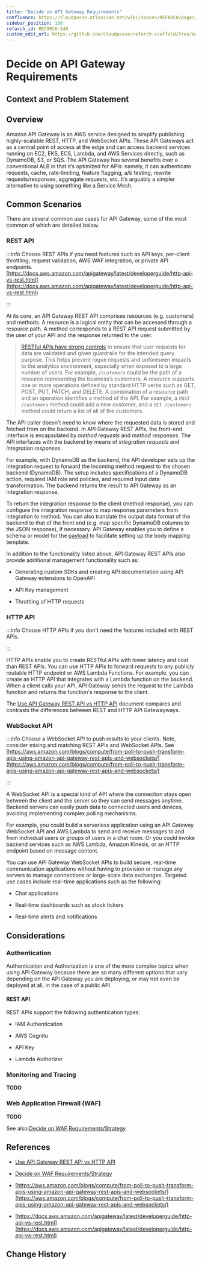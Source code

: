 ```yaml
---
title: "Decide on API Gateway Requirements"
confluence: https://cloudposse.atlassian.net/wiki/spaces/REFARCH/pages/1423867939/REFARCH-540+-+Decide+on+API+Gateway+Requirements
sidebar_position: 100
refarch_id: REFARCH-540
custom_edit_url: https://github.com/cloudposse/refarch-scaffold/tree/main/docs/docs/fundamentals/design-decisions/decide-on-api-gateway-requirements.md
---
```


# Decide on API Gateway Requirements

## Context and Problem Statement

## Overview
Amazon API Gateway is an AWS service designed to simplify publishing highly-scalable REST, HTTP, and WebSocket APIs. These API Gateways act as a central point of access at the edge and can access backend services running on EC2, EKS, ECS, Lambda, and AWS Services directly, such as DynamoDB, S3, or SQS. The API Gateway has several benefits over a conventional ALB in that it’s optimized for APIs: namely, it can authenticate requests, cache, rate-limiting, feature flagging, a/b testing, rewrite requests/responses, aggregate requests, etc. It’s arguably a simpler alternative to using something like a Service Mesh.

## Common Scenarios
There are several common use cases for API Gateway, some of the most common of which are detailed below.

### REST API

:::info
Choose REST APIs if you need features such as API keys, per-client throttling, request validation, AWS WAF integration, or private API endpoints.
[https://docs.aws.amazon.com/apigateway/latest/developerguide/http-api-vs-rest.html](https://docs.aws.amazon.com/apigateway/latest/developerguide/http-api-vs-rest.html)

:::

At its core, an API Gateway REST API comprises resources (e.g. customers) and methods. A resource is a logical entity that can be accessed through a resource path. A method corresponds to a REST API request submitted by the user of your API and the response returned to the user.

> [RESTful APIs have strong controls](https://aws.amazon.com/blogs/compute/from-poll-to-push-transform-apis-using-amazon-api-gateway-rest-apis-and-websockets/#:~:text=RESTful%20APIs%20have%20strong%20controls%20to%20ensure%20that%20user%20requests%20for%20data%20are%20validated%20and%20given%20guardrails%20for%20the%20intended%20query%20purpose.%20This%20helps%20prevent%20rogue%20requests%20and%20unforeseen%20impacts%20to%20the%20analytics%20environment%2C%20especially%20when%20exposed%20to%20a%20large%20number%20of%20users.) to ensure that user requests for data are validated and given guardrails for the intended query purpose. This helps prevent rogue requests and unforeseen impacts to the analytics environment, especially when exposed to a large number of users.
For example, `/customers` could be the path of a resource representing the business’s customers. A resource supports one or more operations defined by standard HTTP verbs such as GET, POST, PUT, PATCH, and DELETE. A combination of a resource path and an operation identifies a method of the API. For example, a `POST /customers` method could add a new customer, and a `GET /customers` method could return a list of all of the customers.

The API caller doesn't need to know where the requested data is stored and fetched from on the backend. In API Gateway REST APIs, the front-end interface is encapsulated by _method requests_ and _method responses_. The API interfaces with the backend by means of _integration requests_ and _integration responses_.

For example, with DynamoDB as the backend, the API developer sets up the integration request to forward the incoming method request to the chosen backend (DynamoDB). The setup includes specifications of a DynamoDB action, required IAM role and policies, and required input data transformation. The backend returns the result to API Gateway as an integration response.

To return the integration response to the client (method response), you can configure the integration response to map response parameters from integration to method. You can also translate the output data format of the backend to that of the front end (e.g. map specific DynamoDB columns to the JSON response), if necessary. API Gateway enables you to define a schema or model for the [payload](https://en.wikipedia.org/wiki/Payload_(computing)) to facilitate setting up the body mapping template.

In addition to the functionality listed above, API Gateway REST APIs also provide additional management functionality such as:

- Generating custom SDKs and creating API documentation using API Gateway extensions to OpenAPI

- API Key management

- Throttling of HTTP requests

### HTTP API

:::info
Choose HTTP APIs if you don't need the features included with REST APIs.

:::

HTTP APIs enable you to create RESTful APIs with lower latency and cost than REST APIs. You can use HTTP APIs to forward requests to any publicly routable HTTP endpoint or AWS Lambda Functions. For example, you can create an HTTP API that integrates with a Lambda function on the backend. When a client calls your API, API Gateway sends the request to the Lambda function and returns the function's response to the client.

The [Use API Gateway REST API vs HTTP API](/reference-architecture/reference/adrs/use-api-gateway-rest-api-vs-http-api) document compares and contrasts the differences between REST and HTTP API Gatewayways.

### WebSocket API

:::info
 Choose a WebSocket API to push results to your clients. Note, consider mixing and matching REST APIs and WebSocket APIs. See [https://aws.amazon.com/blogs/compute/from-poll-to-push-transform-apis-using-amazon-api-gateway-rest-apis-and-websockets/](https://aws.amazon.com/blogs/compute/from-poll-to-push-transform-apis-using-amazon-api-gateway-rest-apis-and-websockets/)

:::

A WebSocket API is a special kind of API where the connection stays open between the client and the server so they can send messages anytime. Backend servers can easily push data to connected users and devices, avoiding implementing complex polling mechanisms.

For example, you could build a serverless application using an API Gateway WebSocket API and AWS Lambda to send and receive messages to and from individual users or groups of users in a chat room. Or you could invoke backend services such as AWS Lambda, Amazon Kinesis, or an HTTP endpoint based on message content.

You can use API Gateway WebSocket APIs to build secure, real-time communication applications without having to provision or manage any servers to manage connections or large-scale data exchanges. Targeted use cases include real-time applications such as the following:

- Chat applications

- Real-time dashboards such as stock tickers

- Real-time alerts and notifications

## Considerations

### Authentication

Authentication and Authorization is one of the more complex topics when using API Gateway because there are so many different options that vary depending on the API Gateway you are deploying, or may not even be deployed at all, in the case of a public API.

#### REST API

REST APIs support the following authentication types:

- IAM Authentication

- AWS Cognito

- API Key

- Lambda Authorizer

### Monitoring and Tracing

**TODO**

### Web Application Firewall (WAF)

**TODO**

See also:[Decide on WAF Requirements/Strategy](/reference-architecture/fundamentals/design-decisions/foundational-platform/decide-on-waf-requirements-strategy)

## References

- [Use API Gateway REST API vs HTTP API](/reference-architecture/reference/adrs/use-api-gateway-rest-api-vs-http-api)

- [Decide on WAF Requirements/Strategy](/reference-architecture/fundamentals/design-decisions/foundational-platform/decide-on-waf-requirements-strategy)

- [https://aws.amazon.com/blogs/compute/from-poll-to-push-transform-apis-using-amazon-api-gateway-rest-apis-and-websockets/](https://aws.amazon.com/blogs/compute/from-poll-to-push-transform-apis-using-amazon-api-gateway-rest-apis-and-websockets/)

- [https://docs.aws.amazon.com/apigateway/latest/developerguide/http-api-vs-rest.html](https://docs.aws.amazon.com/apigateway/latest/developerguide/http-api-vs-rest.html)

## Change History


